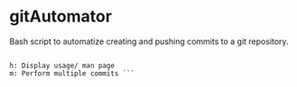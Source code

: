# gitAutomator

Bash script to automatize creating and pushing commits to a git repository.

```usage: gitAutomator [h] [m] [file ...] 

h: Display usage/ man page
m: Perform multiple commits ```
